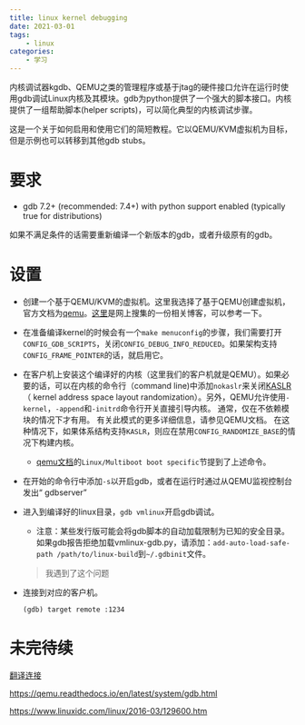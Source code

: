 ```yaml
---
title: linux kernel debugging
date: 2021-03-01 
tags: 
    - linux
categories: 
    - 学习
---
```


内核调试器kgdb、QEMU之类的管理程序或基于jtag的硬件接口允许在运行时使用gdb调试Linux内核及其模块。gdb为python提供了一个强大的脚本接口。内核提供了一组帮助脚本(helper scripts)，可以简化典型的内核调试步骤。

这是一个关于如何启用和使用它们的简短教程。它以QEMU/KVM虚拟机为目标，但是示例也可以转移到其他gdb stubs。

# 要求

- gdb 7.2+ (recommended: 7.4+) with python support enabled (typically true for distributions)

如果不满足条件的话需要重新编译一个新版本的gdb，或者升级原有的gdb。

# 设置

- 创建一个基于QEMU/KVM的虚拟机。这里我选择了基于QEMU创建虚拟机，官方文档为[qemu](https://qemu-project.gitlab.io/qemu/)。[这里](https://consen.github.io/2018/01/17/debug-linux-kernel-with-qemu-and-gdb/)是网上搜集的一份相关博客，可以参考一下。

- 在准备编译kernel的时候会有一个`make menuconfig`的步骤，我们需要打开`CONFIG_GDB_SCRIPTS`，关闭`CONFIG_DEBUG_INFO_REDUCED`。如果架构支持`CONFIG_FRAME_POINTER`的话，就启用它。

- 在客户机上安装这个编译好的内核（这里我们的客户机就是QEMU）。如果必要的话，可以在内核的命令行（command line)中添加`nokaslr`来关闭[KASLR](https://zh.wikipedia.org/wiki/%E4%BD%8D%E5%9D%80%E7%A9%BA%E9%96%93%E9%85%8D%E7%BD%AE%E9%9A%A8%E6%A9%9F%E8%BC%89%E5%85%A5)（ kernel address space layout randomization）。另外，QEMU允许使用`-kernel`，`-append`和`-initrd`命令行开关直接引导内核。 通常，仅在不依赖模块的情况下才有用。 有关此模式的更多详细信息，请参见QEMU文档。 在这种情况下，如果体系结构支持`KASLR`，则应在禁用`CONFIG_RANDOMIZE_BASE`的情况下构建内核。

	- [qemu文档](https://qemu-project.gitlab.io/qemu/system/invocation.html)的`Linux/Multiboot boot specific`节提到了上述命令。

- 在开始的命令行中添加`-s`以开启gdb，或者在运行时通过从QEMU监视控制台发出“ gdbserver”

- 进入到编译好的linux目录，`gdb vmlinux`开启gdb调试。

	- 注意：某些发行版可能会将gdb脚本的自动加载限制为已知的安全目录。 如果gdb报告拒绝加载vmlinux-gdb.py，请添加：`add-auto-load-safe-path /path/to/linux-build`到`~/.gdbinit`文件。

	> 我遇到了这个问题

- 连接到对应的客户机。

	```
	(gdb) target remote :1234
	```

# 未完待续

[翻译连接](https://www.kernel.org/doc/html/latest/dev-tools/gdb-kernel-debugging.html#examples-of-using-the-linux-provided-gdb-helpers)

https://qemu.readthedocs.io/en/latest/system/gdb.html

https://www.linuxidc.com/linux/2016-03/129600.htm